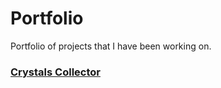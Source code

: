 # Portfolio
Portfolio of projects that I have been working on.

### [Crystals Collector](https://bradham.github.io/CrystalsCollector/)

